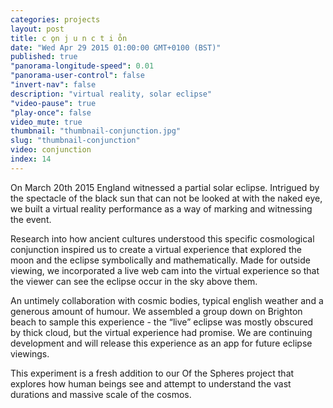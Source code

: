 ```yaml
---
categories: projects
layout: post
title: c o̥n j u n c t i o̊n
date: "Wed Apr 29 2015 01:00:00 GMT+0100 (BST)"
published: true
"panorama-longitude-speed": 0.01
"panorama-user-control": false
"invert-nav": false
description: "virtual reality, solar eclipse"
"video-pause": true
"play-once": false
video_mute: true
thumbnail: "thumbnail-conjunction.jpg"
slug: "thumbnail-conjunction"
video: conjunction
index: 14
---
```


On March 20th 2015 England witnessed a partial solar eclipse. Intrigued by the spectacle of the black sun that can not be looked at with the naked eye, we built a virtual reality performance as a way of marking and witnessing the event.

Research into how ancient cultures understood this specific cosmological conjunction inspired us to create a virtual experience that explored the moon and the eclipse symbolically and mathematically. Made for outside viewing, we incorporated a live web cam into the virtual experience so that the viewer can see the eclipse occur in the sky above them.

An untimely collaboration with cosmic bodies, typical english weather and a generous amount of humour. We assembled a group down on Brighton beach to sample this experience - the “live” eclipse was mostly obscured by thick cloud, but the virtual experience had promise. We are continuing development and will release this experience as an app for future eclipse viewings.

This experiment is a fresh addition to our Of the Spheres project that explores how human beings see and attempt to understand the vast durations and massive scale of the cosmos.
